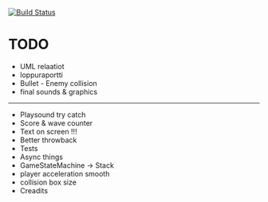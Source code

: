 [![Build Status](https://travis-ci.org/Jylhis/proto.svg?branch=master)](https://travis-ci.org/Jylhis/proto)
# TODO
- UML relaatiot
- loppuraportti
- Bullet - Enemy collision
- final sounds & graphics
--------------------------
- Playsound try catch
- Score & wave counter
- Text on screen !!!
- Better throwback
- Tests
- Async things
- GameStateMachine -> Stack
- player acceleration smooth
- collision box size
- Creadits

